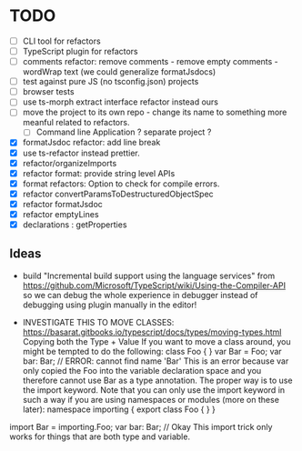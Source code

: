 
# TODO

- [ ] CLI tool for refactors
- [ ] TypeScript plugin for refactors
- [ ] comments refactor: remove comments - remove empty comments - wordWrap text (we could generalize formatJsdocs)
- [ ] test against pure JS (no tsconfig.json) projects
- [ ] browser tests
- [ ] use ts-morph extract interface refactor instead ours
- [ ] move the project to its own repo - change its name to something more meanful related to refactors. 
  - [ ] Command line Application ? separate project ? 
- [x] formatJsdoc refactor: add line break
- [x] use ts-refactor instead prettier.
- [x] refactor/organizeImports
- [x] refactor format: provide string level APIs
- [x] format refactors: Option to check for compile errors.
- [x] refactor convertParamsToDestructuredObjectSpec
- [x] refactor formatJsdoc
- [x] refactor emptyLines
- [x] declarations : getProperties

## Ideas

* build "Incremental build support using the language services" from https://github.com/Microsoft/TypeScript/wiki/Using-the-Compiler-API so we can debug the whole experience in debugger instead of debugging using plugin manually in the editor!


* INVESTIGATE THIS TO MOVE CLASSES:
https://basarat.gitbooks.io/typescript/docs/types/moving-types.html
Copying both the Type + Value
If you want to move a class around, you might be tempted to do the following:
class Foo { }
var Bar = Foo;
var bar: Bar; // ERROR: cannot find name 'Bar'
This is an error because var only copied the Foo into the variable declaration space and you therefore cannot use Bar as a type annotation. The proper way is to use the import keyword. Note that you can only use the import keyword in such a way if you are using namespaces or modules (more on these later):
namespace importing {
    export class Foo { }
}

import Bar = importing.Foo;
var bar: Bar; // Okay
This import trick only works for things that are both type and variable.